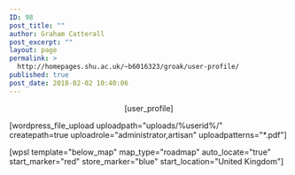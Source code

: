 ```yaml
---
ID: 98
post_title: ""
author: Graham Catterall
post_excerpt: ""
layout: page
permalink: >
  http://homepages.shu.ac.uk/~b6016323/groak/user-profile/
published: true
post_date: 2018-02-02 10:40:06
---
```

<p style="text-align: center;">[user_profile]</p>
[wordpress_file_upload uploadpath="uploads/%userid%/" createpath=true uploadrole="administrator,artisan" uploadpatterns="*.pdf"]

[wpsl template="below_map" map_type="roadmap" auto_locate="true" start_marker="red" store_marker="blue" start_location="United Kingdom"]

&nbsp;